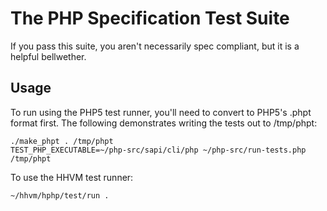 # The PHP Specification Test Suite

If you pass this suite, you aren't necessarily spec compliant, but it is a helpful bellwether.

## Usage

To run using the PHP5 test runner, you'll need to convert to PHP5's .phpt format first.  The following demonstrates writing the tests out to /tmp/phpt:

    ./make_phpt . /tmp/phpt
    TEST_PHP_EXECUTABLE=~/php-src/sapi/cli/php ~/php-src/run-tests.php /tmp/phpt

To use the HHVM test runner:

    ~/hhvm/hphp/test/run .
